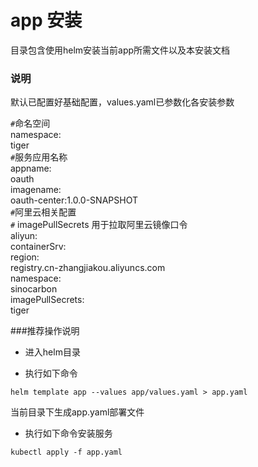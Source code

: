# app 安装

目录包含使用helm安装当前app所需文件以及本安装文档



### 说明

默认已配置好基础配置，values.yaml已参数化各安装参数

`#`命名空间     
namespace:      
  tiger     
`#`服务应用名称     
appname:     
  oauth    
imagename:   
  oauth-center:1.0.0-SNAPSHOT   
`#`阿里云相关配置   
`#`       imagePullSecrets   用于拉取阿里云镜像口令   
aliyun:   
  containerSrv:   
​    region:   
​      registry.cn-zhangjiakou.aliyuncs.com   
​    namespace:   
​      sinocarbon   
​    imagePullSecrets:   
​      tiger   

###推荐操作说明

- 进入helm目录

- 执行如下命令

`helm template app --values app/values.yaml > app.yaml`

当前目录下生成app.yaml部署文件

- 执行如下命令安装服务

`kubectl apply -f app.yaml`
